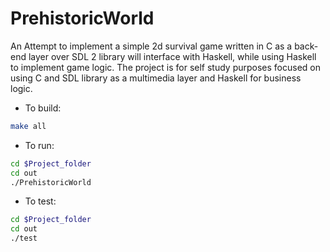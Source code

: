 # PrehistoricWorld
An Attempt to implement a simple 2d survival game written in C as a back-end layer over SDL 2 library will interface with Haskell, while using Haskell to implement game logic.
The project is for self study purposes focused on using C and SDL library as a multimedia layer and Haskell for business logic.

* To build:
```bash
make all
```
* To run:
```bash
cd $Project_folder
cd out
./PrehistoricWorld
```
* To test:
```bash
cd $Project_folder
cd out
./test
```
